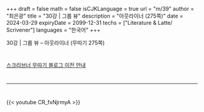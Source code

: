 +++
draft = false
math = false
isCJKLanguage = true
url = "m/39"
author = "최은광"
title = "30강 | 그룹 뷰"
description = "아웃라이너 (275쪽)"
date = 2024-03-29
expiryDate = 2099-12-31
techs = ["Literature & Latte/ Scrivener"]
languages = "한국어"
+++

30강 | 그룹 뷰 – 아웃라이너 (무따기 275쪽)

<!--more--> 

#

[스크리브너 무따기 블로그 이전 안내](../../docs/scrivener/newsroom/scrivener-notice-01/)

#

---

#

{{< youtube CR_fxNjrmyA >}}

#
